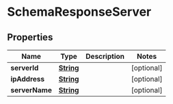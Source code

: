 

# SchemaResponseServer


## Properties

| Name | Type | Description | Notes |
|------------ | ------------- | ------------- | -------------|
|**serverId** | [**String**](String.md) |  |  [optional] |
|**ipAddress** | [**String**](String.md) |  |  [optional] |
|**serverName** | [**String**](String.md) |  |  [optional] |



